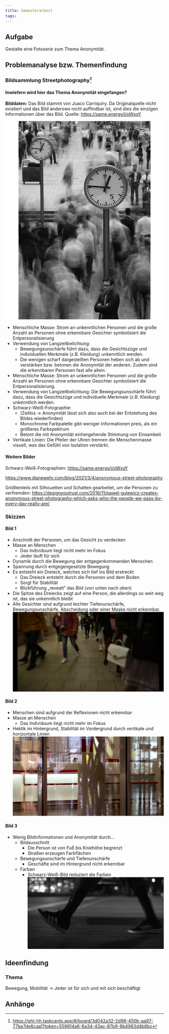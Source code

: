 ```yaml
---
title: Semesterarbeit
tags:
---
```


## Aufgabe

Gestalte eine Fotoserie zum Thema Anonymität.

## Problemanalyse bzw. Themenfindung

### Bildsammlung Streetphotography[^1]

#### Inwiefern wird hier das Thema Anonymität eingefangen?

**Bilddaten:**
Das Bild stammt von Juaco Carriquiry. Da Originalquelle nicht existiert und das Bild anderswo nicht auffindbar ist, sind dies die einzigen Informationen über das Bild.
Quelle: https://same.energy/i/oWxoY

![](./a5a3771e1166d1813760504ceef3790059000ba4.png)

- Menschliche Masse: Strom an unkenntlichen Personen und die große Anzahl an Personen ohne erkennbare Gesichter symbolisiert die Entpersonalisierung
- Verwendung von Langzeitbelichtung:
	- Bewegungsunschärfe führt dazu, dass die Gesichtszüge und individuellen Merkmale (z.B. Kleidung) unkenntlich werden.
	- Die wenigen scharf dargestellten Personen heben sich ab und verstärken bzw. betonen die Anonymität der anderen. Zudem sind die erkennbaren Personen fast alle allein.
- Menschliche Masse: Strom an unkenntlichen Personen und die große Anzahl an Personen ohne erkennbare Gesichter symbolisiert die Entpersonalisierung.
- Verwendung von Langzeitbelichtung: Die Bewegungsunschärfe führt dazu, dass die Gesichtszüge und individuelle Merkmale (z.B. Kleidung) unkenntlich werden.
- Schwarz-Weiß-Fotographie:
	- (Zeitlos → Anonymität lässt sich also auch bei der Entstehung des Bildes wiederfinden)
	- Monochrome Farbpalette gibt weniger Informationen preis, als ein größeres Farbspektrum
	- Betont die mit Anonymität einhergehende Stimmung von Einsamkeit
- Vertikale Linien: Die Pfeiler der Uhren trennen die Menschenmasse visuell, was das Gefühl von Isolation verstärkt.

#### Weitere Bilder

Schwarz-Weiß-Fotographien:
https://same.energy/i/oWxoY

https://www.dianewehr.com/blog/2021/3/4/anonymous-street-photography

Größtenteils mit Silhouetten und Schatten gearbeitet, um die Personen zu verfremden:
https://designyoutrust.com/2016/11/pawel-gulewicz-creates-anonymous-street-photography-which-asks-who-the-people-we-pass-by-every-day-really-are/

### Skizzen

#### Bild 1

- Anschnitt der Personen, um das Gesicht zu verdecken
- Masse an Menschen
	- Das Individuum liegt nicht mehr im Fokus
	- Jeder läuft für sich
- Dynamik durch die Bewegung der entgegenkommenden Menschen
- Spannung durch entgegengesetzte Bewegung
- Es entsteht ein Dreieck, welches sich tief ins Bild erstreckt
	- Das Dreieck entsteht durch die Personen und dem Boden
	- Sorgt für Stabilität
	- Blickführung „revealt” das Bild (von unten nach oben)
-  Die Spitze des Dreiecks zeigt auf eine Person, die allerdings so weit weg ist, das sie unkenntlich bleibt
- Alle Gesichter sind aufgrund leichter Tiefenunschärfe, Bewegungsunschärfe, Abscheidung oder einer Maske nicht erkennbar.
[![](2024-02-11_google-photo_161118_12.jpg)](https://photos.google.com/share/AF1QipN0n9Kz9Cew6zH1yS065O_g4ooJ1rlWNxGhm9T-geTU7I55_8CyjcWxhDxKiwrwEg/photo/AF1QipNlWYugyFeDqJHrADu_zXPFuKXGq3DghkdEHyib?key=ampJU043ZGJmMkItalFtd29FUF9UTktpTnU3S1RR)

#### Bild 2

- Menschen sind aufgrund der Reflexionen nicht erkennbar
- Masse an Menschen
	- Das Individuum liegt nicht mehr im Fokus
- Hektik im Hintergrund, Stabilität im Vordergrund durch vertikale und horizontale Linien
[![](2024-02-11_google-photo_162024_13.jpg)](https://photos.google.com/share/AF1QipN0n9Kz9Cew6zH1yS065O_g4ooJ1rlWNxGhm9T-geTU7I55_8CyjcWxhDxKiwrwEg/photo/AF1QipNlL7BbquVbAjNMKdqa9ftwXGGCExWPi5cfS11c?key=ampJU043ZGJmMkItalFtd29FUF9UTktpTnU3S1RR)

#### Bild 3

- Wenig Bildinformationen und Anonymität durch…
	- Bildausschnitt
		- Die Person ist von Fuß bis Kniehöhe begrenzt
		- Straßen erzeugen Farbflächen
	- Bewegungsunschärfe und Tiefenunschärfe
		- Geschäfte sind im Hintergrund nicht erkennbar
	- Farben
		- Schwarz-Weiß-Bild reduziert die Farben
[![](./2024-02-05_google-photo_153853.jpg)](https://photos.google.com/share/AF1QipN0n9Kz9Cew6zH1yS065O_g4ooJ1rlWNxGhm9T-geTU7I55_8CyjcWxhDxKiwrwEg/photo/AF1QipPjnfnjC2DEZU_EXnYpxPJUXsGnAn94TooZzhtH?key=ampJU043ZGJmMkItalFtd29FUF9UTktpTnU3S1RR)

## Ideenfindung

### Thema

Bewegung, Mobilität → Jeder ist für sich und mit sich beschäftigt

## Anhänge

[^1]: https://ght-hh.taskcards.app/#/board/3d042a32-2d98-450b-aa97-77be7de6caa1?token=559814a6-6a34-43ac-87b9-9b4983d4b6bc